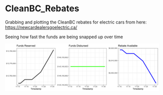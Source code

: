 # CleanBC_Rebates

Grabbing and plotting the CleanBC rebates for electric cars from here: https://newcardealersgoelectric.ca/

Seeing how fast the funds are being snapped up over time

<img src="CleanBC_funds_over_time.png" width="900" />